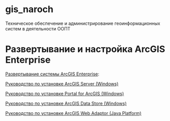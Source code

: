 # gis_naroch
Техническое обеспечение и администрирование геоинформационных систем в деятельности ООПТ

# Развертывание и настройка ArcGIS Enterprise
[Развертывание системы ArcGIS Enterprise](https://blogs.esri-cis.com/2022/07/14/arcgis_enterprise_deployment1091/):

  [Руководство по установке ArcGIS Server (Windows)](https://enterprise.arcgis.com/ru/server/10.9.1/install/windows/welcome-to-the-arcgis-for-server-install-guide.htm)
  
  [Руководство по установке Portal for ArcGIS (Windows)](https://enterprise.arcgis.com/ru/portal/10.9.1/install/windows/welcome-to-the-portal-for-arcgis-installation-guide.htm)
  
  [Руководство по установке ArcGIS Data Store (Windows)](https://enterprise.arcgis.com/ru/data-store/10.9.1/install/windows/welcome-to-arcgis-data-store-installation-guide.htm)
  
  [Руководство по установке ArcGIS Web Adaptor (Java Platform)](https://enterprise.arcgis.com/ru/web-adaptor/10.9.1/install/java-windows/welcome-arcgis-web-adaptor-install-guide.htm)
